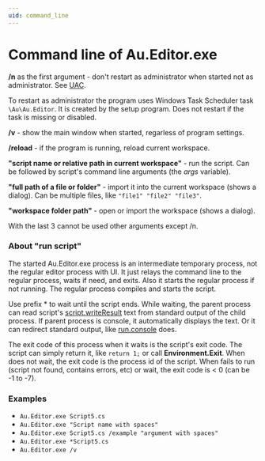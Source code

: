 ```yaml
---
uid: command_line
---
```


# Command line of Au.Editor.exe

**/n** as the first argument - don't restart as administrator when started not as administrator. See [UAC](xref:uac).

To restart as administrator the program uses Windows Task Scheduler task `\Au\Au.Editor`. It is created by the setup program. Does not restart if the task is missing or disabled.

**/v** - show the main window when started, regarless of program settings.

**/reload** - if the program is running, reload current workspace.

**"script name or relative path in current workspace"** - run the script. Can be followed by script's command line arguments (the *args* variable).

**"full path of a file or folder"** - import it into the current workspace (shows a dialog). Can be multiple files, like `"file1" "file2" "file3"`.

**"workspace folder path"** - open or import the workspace (shows a dialog).

With the last 3 cannot be used other arguments except /n.

### About "run script"
The started Au.Editor.exe process is an intermediate temporary process, not the regular editor process with UI. It just relays the command line to the regular process, waits if need, and exits. Also it starts the regular process if not running. The regular process compiles and starts the script.

Use prefix * to wait until the script ends. While waiting, the parent process can read script's [script.writeResult]() text from standard output of the child process. If parent process is console, it automatically displays the text. Or it can redirect standard output, like [run.console]() does.

The exit code of this process when it waits is the script's exit code. The script can simply return it, like `return 1;` or call **Environment.Exit**. When does not wait, the exit code is the process id of the script. When fails to run (script not found, contains errors, etc) or wait, the exit code is < 0 (can be -1 to -7).

### Examples

- `Au.Editor.exe Script5.cs`
- `Au.Editor.exe "Script name with spaces"`
- `Au.Editor.exe Script5.cs /example "argument with spaces"`
- `Au.Editor.exe *Script5.cs`
- `Au.Editor.exe /v`
